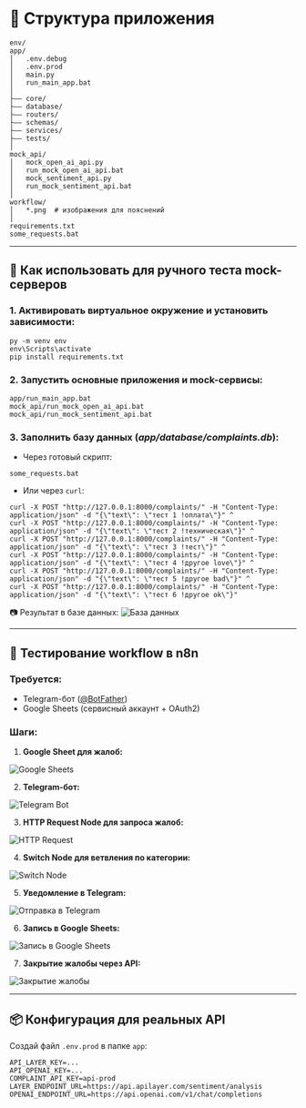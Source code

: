 # 📂 Структура приложения

```
env/
app/
│   .env.debug
│   .env.prod
│   main.py
│   run_main_app.bat
│
├—— core/
├—— database/
├—— routers/
├—— schemas/
├—— services/
├—— tests/
│
mock_api/
│   mock_open_ai_api.py
│   run_mock_open_ai_api.bat
│   mock_sentiment_api.py
│   run_mock_sentiment_api.bat
│
workflow/
│   *.png  # изображения для пояснений
│
requirements.txt
some_requests.bat
```

---

## 🚀 Как использовать для ручного теста mock-серверов

### 1. Активировать виртуальное окружение и установить зависимости:

```
py -m venv env
env\Scripts\activate
pip install requirements.txt
```

### 2. Запустить основные приложения и mock-сервисы:

```
app/run_main_app.bat
mock_api/run_mock_open_ai_api.bat
mock_api/run_mock_sentiment_api.bat
```

### 3. Заполнить базу данных (*app/database/complaints.db*):

* Через готовый скрипт:

```
some_requests.bat
```

* Или через `curl`:

```
curl -X POST "http://127.0.0.1:8000/complaints/" -H "Content-Type: application/json" -d "{\"text\": \"тест 1 !оплата\"}" ^
curl -X POST "http://127.0.0.1:8000/complaints/" -H "Content-Type: application/json" -d "{\"text\": \"тест 2 !техническая\"}" ^
curl -X POST "http://127.0.0.1:8000/complaints/" -H "Content-Type: application/json" -d "{\"text\": \"тест 3 !тест\"}" ^
curl -X POST "http://127.0.0.1:8000/complaints/" -H "Content-Type: application/json" -d "{\"text\": \"тест 4 !другое love\"}" ^
curl -X POST "http://127.0.0.1:8000/complaints/" -H "Content-Type: application/json" -d "{\"text\": \"тест 5 !другое bad\"}" ^
curl -X POST "http://127.0.0.1:8000/complaints/" -H "Content-Type: application/json" -d "{\"text\": \"тест 6 !другое ok\"}"
```

📷 Результат в базе данных:
![База данных](workflow/02_database.png)

---

## 🔄 Тестирование workflow в n8n

### Требуется:

* Telegram-бот ([@BotFather](https://t.me/BotFather))
* Google Sheets (сервисный аккаунт + OAuth2)

### Шаги:

1. **Google Sheet для жалоб:**

![Google Sheets](workflow/03_excel.png)

2. **Telegram-бот:**

![Telegram Bot](workflow/04_tg.png)

3. **HTTP Request Node для запроса жалоб:**

![HTTP Request](workflow/05_get_open.png)

4. **Switch Node для ветвления по категории:**

![Switch Node](workflow/06_switch.png)

5. **Уведомление в Telegram:**

![Отправка в Telegram](workflow/07_tg_send.png)

6. **Запись в Google Sheets:**

![Запись в Google Sheets](workflow/08_sheets_send.png)

7. **Закрытие жалобы через API:**

![Закрытие жалобы](workflow/09_database_finally.png)

---

## 📦 Конфигурация для реальных API

Создай файл `.env.prod` в папке `app`:

```env
API_LAYER_KEY=...
API_OPENAI_KEY=...
COMPLAINT_API_KEY=api-prod
LAYER_ENDPOINT_URL=https://api.apilayer.com/sentiment/analysis
OPENAI_ENDPOINT_URL=https://api.openai.com/v1/chat/completions
```
